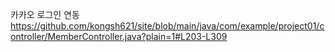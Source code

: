 카카오 로그인 연동
https://github.com/kongsh621/site/blob/main/java/com/example/project01/controller/MemberController.java?plain=1#L203-L309
